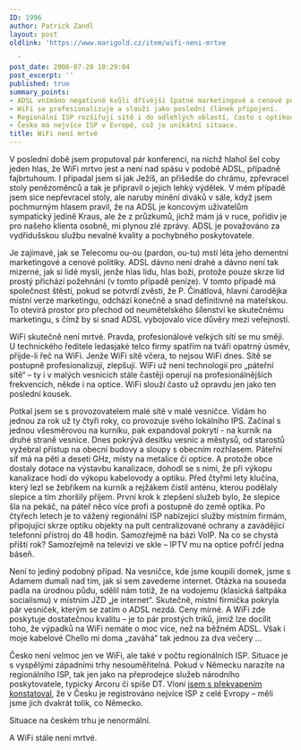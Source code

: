 ```yaml
---
ID: 1996
author: Patrick Zandl
layout: post
oldlink: 'https://www.marigold.cz/item/wifi-neni-mrtve

  '
post_date: 2006-07-20 10:29:04
post_excerpt: ''
published: true
summary_points:
- ADSL vnímáno negativně kvůli dřívější špatné marketingové a cenové politice.
- WiFi se profesionalizuje a slouží jako poslední článek připojení.
- Regionální ISP rozšiřují sítě i do odlehlých oblastí, často s optikou.
- Česko má nejvíce ISP v Evropě, což je unikátní situace.
title: WiFi není mrtvé
---
```


<p>V poslední době jsem proputoval pár konferencí, na nichž hlahol šel coby jeden hlas, že WiFi mrtvo jest a není nad spásu v podobě ADSL, případně fajbrtuhoum. I připadal jsem si jak Ježíš, an přišedše do chrámu, zpřevracel stoly penězoměnců a tak je připravil o jejich lehký výdělek. V mém případě jsem sice nepřevracel stoly, ale naruby mínění diváků v sále, když jsem pochmurným hlasem pravil, že na ADSL je koncovým uživatelům sympatický jedině Kraus, ale že z průzkumů, jichž mám já v ruce, pořídiv je pro našeho klienta osobně, mi plynou zlé zprávy. ADSL je považováno za vydřidušskou službu nevalné kvality a pochybného poskytovatele. </p>

<p>Je zajímavé, jak se Telecomu ou-ou (pardon, ou-tu) mstí léta jeho dementní marketingové a cenové politiky. ADSL dávno není drahé a dávno není tak mizerné, jak si lidé myslí, jenže hlas lidu, hlas boží, protože pouze skrze lid prostý přichází požehnání (v tomto případě peníze). V tomto případě má společnost štěstí, pokud se potvrdí zvěsti, že P. Činátlová, hlavní čarodějka místní verze marketingu, odchází konečně a snad definitivně na mateřskou. To otevírá prostor pro přechod od neumětelského šílenství ke skutečnému marketingu, s čímž by si snad ADSL vybojovalo více důvěry mezi veřejností. </p>

<p>WiFi skutečně není mrtvé. Pravda, profesionálové velkých sítí se mu smějí. U technického ředitele ledasjaké telco firmy spatřím na tváři opatrný úsměv, přijde-li řeč na WiFi. Jenže WiFi sítě včera, to nejsou WiFi dnes. Sítě se postupně profesionalizují, zlepšují. WiFi už není technologií pro „páteřní sítě“ – ty i v malých vesnicích stále častěji operují na profesionálnějších frekvencích, někde i na optice. WiFi slouží často už opravdu jen jako ten poslední kousek.</p>

<p>Potkal jsem se s provozovatelem malé sítě v malé vesničce. Vídám ho jednou za rok už ty čtyři roky, co provozuje svého lokálního IPS. Začínal s jednou všesměrovou na kurníku, pak expandoval pokrytí - na kurník na druhé straně vesnice. Dnes pokrývá desítku vesnic a městysů, od starostů vyžebral přístup na obecní budovy a sloupy s obecním rozhlasem. Páteřní síť má na pěti a deseti GHz, místy na metalice či optice. A protože obce dostaly dotace na výstavbu kanalizace, dohodl se s nimi, že při výkopu kanalizace hodí do výkopu kabelovody a optiku. Před čtyřmi lety klučina, který lezl se žebříkem na kurník a rejžákem čistil anténu, kterou podělaly slepice a tím zhoršily příjem. První krok k zlepšení služeb bylo, že slepice šla na pekáč, na páteř něco více profi a postupně do země optika. Po čtyřech letech je to vážený regionální ISP nabízející služby místním firmám, připojující skrze optiku objekty na pult centralizované ochrany a zavádějící telefonní přístroj do 48 hodin. Samozřejmě na bázi VoIP. Na co se chystá příští rok? Samozřejmě na televizi ve skle – IPTV mu na optice pofrčí jedna báseň. </p>

<p>Není to jediný podobný případ. Na vesničce, kde jsme koupili domek, jsme s Adamem dumali nad tím, jak si sem zavedeme internet. Otázka na souseda padla na úrodnou půdu, sdělil nám totiž, že na vodojemu (klasická šaltpáka socialismu) v místním JZD „je internet“. Skutečně, místní firmička pokryla pár vesniček, kterým se zatím o ADSL nezdá. Ceny mírné. A WiFi zde poskytuje dostatečnou kvalitu – je to pár prostých triků, jimiž lze docílit toho, že výpadků na WiFi nemáte o moc více, než na běžném ADSL. Však i moje kabelové Chello mi doma „zaváhá“ tak jednou za dva večery …</p>

<p>Česko není velmoc jen ve WiFi, ale také v počtu regionálních ISP. Situace je s vyspělými západními trhy nesouměřitelná. Pokud v Německu narazíte na regionálního ISP, tak jen jako na přeprodejce služeb národního poskytovatele, typicky Arcoru či spíše DT. Vloni <a href="/item/ceska-republika-ma-nejvice-isp-ze-zemi-eu">jsem s překvapením konstatoval</a>, že v Česku je registrováno nejvíce ISP z celé Evropy – měli jsme jich dvakrát tolik, co Německo.</p>

<p>Situace na českém trhu je nenormální. </p>

<p>A WiFi stále není mrtvé.
</p>
